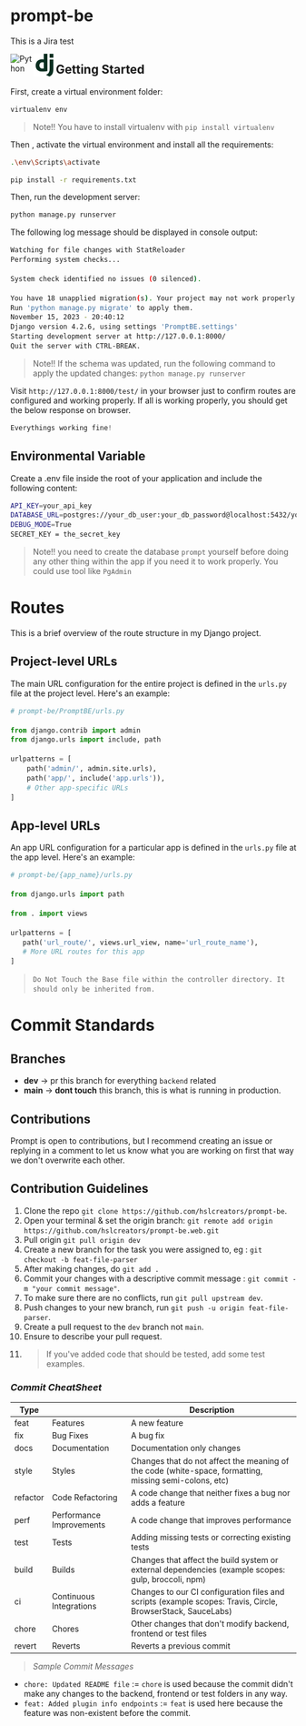 # prompt-be
This is a Jira test

<img align="left" alt="Python" width="40px" src="https://cdn.jsdelivr.net/gh/devicons/devicon/icons/python/python-original.svg" />

<img align="left" alt="Django" width="40px" src="https://github.com/devicons/devicon/blob/v2.15.1/icons/django/django-plain.svg" />


## Getting Started

First, create a virtual environment folder:

```bash
virtualenv env
```

> Note!! You have to install virtualenv with `pip install virtualenv`

Then , activate the virtual environment and install all the requirements:

```bash
.\env\Scripts\activate
```

```bash
pip install -r requirements.txt
```

Then, run the development server:

```bash
python manage.py runserver
```

The following log message should be displayed in console output:

```bash
Watching for file changes with StatReloader
Performing system checks...

System check identified no issues (0 silenced).

You have 18 unapplied migration(s). Your project may not work properly until you apply the migrations for app(s): admin, auth, contenttypes, sessions.
Run 'python manage.py migrate' to apply them.
November 15, 2023 - 20:40:12
Django version 4.2.6, using settings 'PromptBE.settings'
Starting development server at http://127.0.0.1:8000/
Quit the server with CTRL-BREAK.
```

> Note!! If the schema was updated, run the following command to apply the updated changes: `python manage.py runserver`

Visit `http://127.0.0.1:8000/test/` in your browser just to confirm routes are configured and working properly. If all is working properly, you should get the below response on browser.

```python
Everythings working fine!
```

## Environmental Variable

Create a .env file inside the root of your application and include the following content:

```bash
API_KEY=your_api_key
DATABASE_URL=postgres://your_db_user:your_db_password@localhost:5432/your_db_name
DEBUG_MODE=True
SECRET_KEY = the_secret_key
```

> Note!! you need to create the database `prompt` yourself before doing any other thing within the app if you need it to work properly. You could use tool like `PgAdmin`

# Routes

This is a brief overview of the route structure in my Django project.

## Project-level URLs

The main URL configuration for the entire project is defined in the `urls.py` file at the project level. Here's an example:

```python
# prompt-be/PromptBE/urls.py

from django.contrib import admin
from django.urls import include, path

urlpatterns = [
    path('admin/', admin.site.urls),
    path('app/', include('app.urls')),
    # Other app-specific URLs
]
```

## App-level URLs
An app URL configuration for a particular app is defined in the `urls.py` file at the app level. Here's an example:

```python
# prompt-be/{app_name}/urls.py

from django.urls import path

from . import views

urlpatterns = [
   path('url_route/', views.url_view, name='url_route_name'),
   # More URL routes for this app
]
```

> `Do Not Touch the Base file within the controller directory. It should only be inherited from.`

# Commit Standards

## Branches

- **dev** -> pr this branch for everything `backend` related
- **main** -> **dont touch** this branch, this is what is running in production.

## Contributions

Prompt is open to contributions, but I recommend creating an issue or replying in a comment to let us know what you are working on first that way we don't overwrite each other.

## Contribution Guidelines

1. Clone the repo `git clone https://github.com/hslcreators/prompt-be`.
2. Open your terminal & set the origin branch: `git remote add origin https://github.com/hslcreators/prompt-be.web.git`
3. Pull origin `git pull origin dev`
4. Create a new branch for the task you were assigned to, eg : `git checkout -b feat-file-parser`
5. After making changes, do `git add .`
6. Commit your changes with a descriptive commit message : `git commit -m "your commit message"`.
7. To make sure there are no conflicts, run `git pull upstream dev`.
8. Push changes to your new branch, run `git push -u origin feat-file-parser`.
9. Create a pull request to the `dev` branch not `main`.
10. Ensure to describe your pull request.
11. > If you've added code that should be tested, add some test examples.

### _Commit CheatSheet_

| Type     |                          | Description                                                                                                 |
| -------- | ------------------------ | ----------------------------------------------------------------------------------------------------------- |
| feat     | Features                 | A new feature                                                                                               |
| fix      | Bug Fixes                | A bug fix                                                                                                   |
| docs     | Documentation            | Documentation only changes                                                                                  |
| style    | Styles                   | Changes that do not affect the meaning of the code (white-space, formatting, missing semi-colons, etc)      |
| refactor | Code Refactoring         | A code change that neither fixes a bug nor adds a feature                                                   |
| perf     | Performance Improvements | A code change that improves performance                                                                     |
| test     | Tests                    | Adding missing tests or correcting existing tests                                                           |
| build    | Builds                   | Changes that affect the build system or external dependencies (example scopes: gulp, broccoli, npm)         |
| ci       | Continuous Integrations  | Changes to our CI configuration files and scripts (example scopes: Travis, Circle, BrowserStack, SauceLabs) |
| chore    | Chores                   | Other changes that don't modify backend, frontend or test files                                             |
| revert   | Reverts                  | Reverts a previous commit                                                                                   |

> _Sample Commit Messages_

- `chore: Updated README file` := `chore` is used because the commit didn't make any changes to the backend, frontend or test folders in any way.
- `feat: Added plugin info endpoints` := `feat` is used here because the feature was non-existent before the commit.
